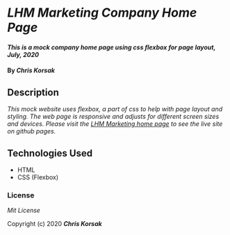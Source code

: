 # _LHM Marketing Company Home Page_

#### _This is a mock company home page using css flexbox for page layout, July, 2020_

#### By _**Chris Korsak**_

## Description

_This mock website uses flexbox, a part of css to help with page layout and styling. The web page is responsive and adjusts for different screen sizes and devices. Please visit the [LHM Marketing home page](https://chriskorsak.github.io/company-home-page/) to see the live site on github pages._

## Technologies Used

* HTML
* CSS (Flexbox)

### License

*Mit License*

Copyright (c) 2020 **_Chris Korsak_**